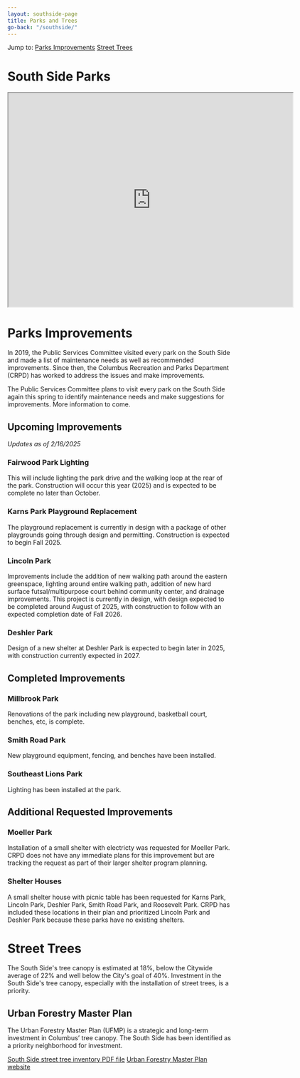 ```yaml
---
layout: southside-page
title: Parks and Trees
go-back: "/southside/"
---
```

<div class="jump-to">
    <span class="jump-to__prompt">Jump to:</span>
    <a href="#parks-improvements" class="jump-to__link">Parks Improvements</a>
    <a href="#street-trees" class="jump-to__link">Street Trees</a>
</div>

# South Side Parks
<div class="map-container">
    <iframe src="https://www.google.com/maps/d/embed?mid=1p--OhwDXO7n7OfiuFPXqevDfpBHgqjQ&ehbc=2E312F&noprof=1" width="640" height="480" class="embed-map"></iframe>
</div>

# Parks Improvements 
In 2019, the Public Services Committee visited every park on the South Side and made a list of maintenance needs as well as recommended improvements. Since then, the Columbus Recreation and Parks Department (CRPD) has worked to address the issues and make improvements. 

The Public Services Committee plans to visit every park on the South Side again this spring to identify maintenance needs and make suggestions for improvements. More information to come.

## Upcoming Improvements
*Updates as of 2/16/2025*

### Fairwood Park Lighting
This will include lighting the park drive and the walking loop at the rear of the park. Construction will occur this year (2025) and is expected to be complete no later than October.
 
### Karns Park Playground Replacement
The playground replacement is currently in design with a package of other playgrounds going through design and permitting. Construction is expected to begin Fall 2025.

### Lincoln Park
Improvements include the addition of new walking path around the eastern greenspace, lighting around entire walking path, addition of new hard surface futsal/multipurpose court behind community center, and drainage improvements. This project is currently in design, with design expected to be completed around August of 2025, with construction to follow with an expected completion date of Fall 2026.

### Deshler Park
Design of a new shelter at Deshler Park is expected to begin later in 2025, with construction currently expected in 2027.

## Completed Improvements
### Millbrook Park
Renovations of the park including new playground, basketball court, benches, etc, is complete.

### Smith Road Park
New playground equipment, fencing, and benches have been installed.

### Southeast Lions Park
Lighting has been installed at the park.

## Additional Requested Improvements
### Moeller Park
Installation of a small shelter with electricty was requested for Moeller Park. CRPD does not have any immediate plans for this improvement but are tracking the request as part of their larger shelter program planning.

### Shelter Houses
A small shelter house with picnic table has been requested for Karns Park, Lincoln Park, Deshler Park, Smith Road Park, and Roosevelt Park. CRPD has included these locations in their plan and prioritized Lincoln Park and Deshler Park because these parks have no existing shelters.

# Street Trees
The South Side's tree canopy is estimated at 18%, below the Citywide average of 22% and well below the City's goal of 40%. Investment in the South Side's tree canopy, especially with the installation of street trees, is a priority.

## Urban Forestry Master Plan
The Urban Forestry Master Plan (UFMP) is a strategic and long-term investment in Columbus’ tree canopy. The South Side has been identified as a priority neighborhood for investment.

<a href="https://files.soltesz.xyz/southside/SmartStreetLightingMap.pdf" class="stuff__button button"><i class="fas fa-tree fa-fw button__icon button__icon--left"></i> South Side street tree inventory <span class="stuff__link-type">PDF file</span></a> <a href="https://www.columbusufmp.org" class="stuff__button button button--light"><i class="fad fa-trees fa-fw button__icon button__icon--left"></i> Urban Forestry Master Plan website</a>